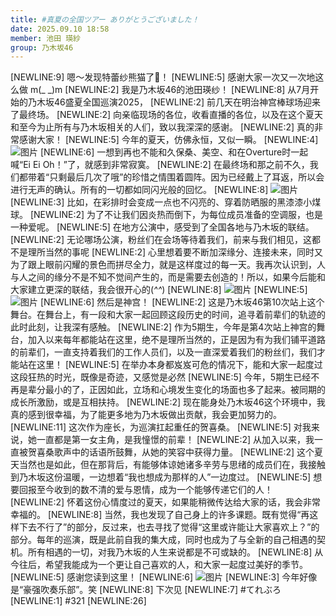 ```yaml
---
title: #真夏の全国ツアー ありがとうございました！
date: 2025.09.10 18:58
member: 池田 瑛紗
group: 乃木坂46
---
```


[NEWLINE:9]
嗯～发现特蕾纱熊猫了👀！
[NEWLINE:5]
感谢大家一次又一次地这么做 m(_ _)m
[NEWLINE:2]
我是乃木坂46的池田瑛纱！
[NEWLINE:8]
从7月开始的乃木坂46盛夏全国巡演2025，
[NEWLINE:2]
前几天在明治神宫棒球场迎来了最终场。
[NEWLINE:2]
向亲临现场的各位，收看直播的各位，以及在这个夏天和至今为止所有与乃木坂相关的人们，致以我深深的感谢。
[NEWLINE:2]
真的非常感谢大家！
[NEWLINE:5]
今年的夏天，仿佛永恒，又似一瞬。
[NEWLINE:4]
![图片](https://www.nogizaka46.com/files/46/diary/n46/MEMBER/moblog/202509/mobdmG0Ib.png)
[NEWLINE:6]
一想到再也不能和久保桑、美空、和在Overture时一起喊“Ei Ei Oh！”了，就感到非常寂寞。
[NEWLINE:2]
在最终场和那之前不久，我们都带着“只剩最后几次了哦”的珍惜之情围着圆阵。因为已经戴上了耳返，所以会进行无声的确认。所有的一切都如同闪光般的回忆。
[NEWLINE:8]
![图片](https://www.nogizaka46.com/files/46/diary/n46/MEMBER/moblog/202509/mobhTcINX.png)
[NEWLINE:3]
比如，在彩排时会变成一点也不闪亮的、穿着防晒服的黑漆漆小煤球。
[NEWLINE:2]
为了不让我们因炎热而倒下，为每位成员准备的空调服，也是一种爱呢。
[NEWLINE:5]
在地方公演中，感受到了全国各地与乃木坂的联结。
[NEWLINE:2]
无论哪场公演，粉丝们在会场等待着我们，前来与我们相见，这都不是理所当然的事呢
[NEWLINE:2]
心里想着要不断加深缘分、连接未来，同时又为了跟上眼前闪耀的景色而拼尽全力，就是这样度过的每一天。我再次认识到，人与人之间的缘分不是不知不觉间产生的，而是需要去创造的！所以，如果今后能和大家建立更深的联结，我会很开心的(*^^*)
[NEWLINE:8]
![图片](https://www.nogizaka46.com/files/46/diary/n46/MEMBER/moblog/202509/mobslrJOH.png)
[NEWLINE:5]
![图片](https://www.nogizaka46.com/files/46/diary/n46/MEMBER/moblog/202509/mobda6dqJ.jpg)
[NEWLINE:6]
然后是神宫！
[NEWLINE:2]
这是乃木坂46第10次站上这个舞台。在舞台上，有一段和大家一起回顾这段历史的时间，追寻着前辈们的轨迹的此时此刻，让我深有感触。
[NEWLINE:2]
作为5期生，今年是第4次站上神宫的舞台，加入以来每年都能站在这里，绝不是理所当然的，正是因为有为我们铺平道路的前辈们，一直支持着我们的工作人员们，以及一直深爱着我们的粉丝们，我们才能站在这里！
[NEWLINE:5]
在举办本身都岌岌可危的情况下，能和大家一起度过这段狂热的时光，既像是奇迹，又感觉是必然
[NEWLINE:5]
今年，5期生已经不再是辈分最小的了，正因如此，立场和心境发生变化的场面也多了起来。被同期的成长所激励，或是互相扶持。
[NEWLINE:2]
现在能身处乃木坂46这个环境中，我真的感到很幸福，为了能更多地为乃木坂做出贡献，我会更加努力的。
[NEWLINE:11]
这次作为座长，为巡演扛起重任的贺喜桑。
[NEWLINE:5]
对我来说，她一直都是第一女主角，是我憧憬的前辈！
[NEWLINE:2]
从加入以来，我一直被贺喜桑歌声中的话语所鼓舞，从她的笑容中获得力量。
[NEWLINE:2]
这个夏天当然也是如此，但在那背后，有能够体谅她诸多辛劳与思绪的成员们在，我接触到乃木坂这份温暖，一边想着“我也想成为那样的人”一边度过。
[NEWLINE:5]
想要回报至今收到的数不清的爱与恩情，成为一个能够传递它们的人！
[NEWLINE:2]
怀着这份心情度过的夏天，如果能稍微传达给大家的话，我会非常幸福的。
[NEWLINE:8]
当然，我也发现了自己身上的许多课题。既有觉得“再这样下去不行了”的部分，反过来，也去寻找了觉得“这里或许能让大家喜欢上？”的部分。每年的巡演，既是此前自我的集大成，同时也成为了与全新的自己相遇的契机。所有相遇的一切，对我乃木坂的人生来说都是不可或缺的。
[NEWLINE:8]
从今往后，希望我能成为一个更让自己喜欢的人，和大家一起度过美好的季节。
[NEWLINE:5]
感谢您读到这里！
[NEWLINE:6]
![图片](https://www.nogizaka46.com/files/46/diary/n46/MEMBER/moblog/202509/mobnSLXCL.jpg)
[NEWLINE:3]
今年好像是“豪强吹奏乐部”。笑
[NEWLINE:8]
下次见
[NEWLINE:7]
#てれぶろ
[NEWLINE:1]
#321
[NEWLINE:26]